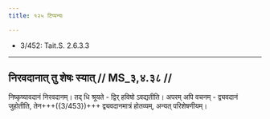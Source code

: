```yaml
---
title: १२५ टिप्पन्यः

---
```

- 3/452: Tait.S. 2.6.3.3

____________________________________________


## निरवदानात् तु शेषः स्यात् // MS_३,४.३८ //

निष्कृष्यावदानं निरवदानम्। तद् धि श्रूयते - द्विर् हविषो ऽवद्यतीति। अपरम् अपि वचनम् - द्व्यवदानं जुहोतीति, तेन+++({3/453})+++ द्व्यवदानमात्रं होतव्यम्, अन्यत् परिशेषणीयम्।
